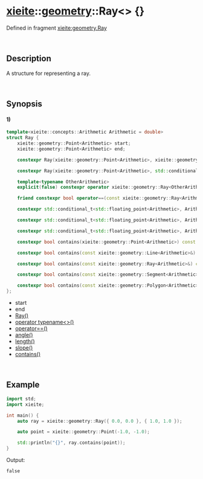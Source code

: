 # [xieite](../../xieite.md)\:\:[geometry](../../geometry.md)\:\:Ray\<\> \{\}
Defined in fragment [xieite:geometry.Ray](../../../src/geometry/ray.cpp)

&nbsp;

## Description
A structure for representing a ray.

&nbsp;

## Synopsis
#### 1)
```cpp
template<xieite::concepts::Arithmetic Arithmetic = double>
struct Ray {
    xieite::geometry::Point<Arithmetic> start;
    xieite::geometry::Point<Arithmetic> end;

    constexpr Ray(xieite::geometry::Point<Arithmetic>, xieite::geometry::Point<Arithmetic>) noexcept;

    constexpr Ray(xieite::geometry::Point<Arithmetic>, std::conditional_t<std::floating_point<Arithmetic>, Arithmetic, double>) noexcept;

    template<typename OtherArithmetic>
    explicit(false) constexpr operator xieite::geometry::Ray<OtherArithmetic>() const noexcept;

    friend constexpr bool operator==(const xieite::geometry::Ray<Arithmetic>&, const xieite::geometry::Ray<Arithmetic>&) noexcept;

    constexpr std::conditional_t<std::floating_point<Arithmetic>, Arithmetic, double> angle() const noexcept;

    constexpr std::conditional_t<std::floating_point<Arithmetic>, Arithmetic, double> length() const noexcept;

    constexpr std::conditional_t<std::floating_point<Arithmetic>, Arithmetic, double> slope() const noexcept;

    constexpr bool contains(xieite::geometry::Point<Arithmetic>) const noexcept;

    constexpr bool contains(const xieite::geometry::Line<Arithmetic>&) const noexcept;

    constexpr bool contains(const xieite::geometry::Ray<Arithmetic>&) const noexcept;

    constexpr bool contains(const xieite::geometry::Segment<Arithmetic>&) const noexcept;

    constexpr bool contains(const xieite::geometry::Polygon<Arithmetic>&) const noexcept;
};
```
- start
- end
- [Ray\(\)](./structures/ray/1/operators/constructor.md)
- [operator typename\<\>\(\)](./structures/ray/1/operators/cast.md)
- [operator==\(\)](./structures/ray/1/operators/equal.md)
- [angle\(\)](./structures/ray/1/angle.md)
- [length\(\)](./structures/ray/1/length.md)
- [slope\(\)](./structures/ray/1/slope.md)
- [contains\(\)](./structures/ray/1/contains.md)

&nbsp;

## Example
```cpp
import std;
import xieite;

int main() {
    auto ray = xieite::geometry::Ray({ 0.0, 0.0 }, { 1.0, 1.0 });

    auto point = xieite::geometry::Point(-1.0, -1.0);

    std::println("{}", ray.contains(point));
}
```
Output:
```
false
```
